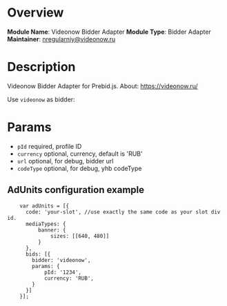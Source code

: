 # Overview

**Module Name**: Videonow Bidder Adapter
**Module Type**: Bidder Adapter
**Maintainer**: nregularniy@videonow.ru

# Description

Videonow Bidder Adapter for Prebid.js. About: https://videonow.ru/



Use `videonow` as bidder:

# Params
- `pId` required, profile ID
- `currency` optional, currency, default is 'RUB'
- `url` optional, for debug, bidder url
- `codeType` optional, for debug, yhb codeType

## AdUnits configuration example
```
    var adUnits = [{
      code: 'your-slot', //use exactly the same code as your slot div id.
      mediaTypes: {
          banner: {
              sizes: [[640, 480]]
          }
      },
      bids: [{
        bidder: 'videonow',
        params: { 
            pId: '1234',
            currency: 'RUB',
        }
      }]
    }];
```
